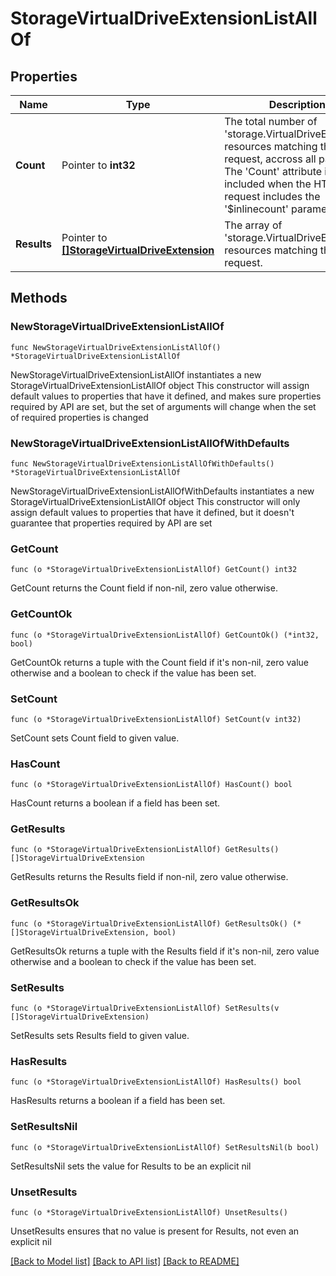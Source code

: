 # StorageVirtualDriveExtensionListAllOf

## Properties

Name | Type | Description | Notes
------------ | ------------- | ------------- | -------------
**Count** | Pointer to **int32** | The total number of &#39;storage.VirtualDriveExtension&#39; resources matching the request, accross all pages. The &#39;Count&#39; attribute is included when the HTTP GET request includes the &#39;$inlinecount&#39; parameter. | [optional] 
**Results** | Pointer to [**[]StorageVirtualDriveExtension**](StorageVirtualDriveExtension.md) | The array of &#39;storage.VirtualDriveExtension&#39; resources matching the request. | [optional] 

## Methods

### NewStorageVirtualDriveExtensionListAllOf

`func NewStorageVirtualDriveExtensionListAllOf() *StorageVirtualDriveExtensionListAllOf`

NewStorageVirtualDriveExtensionListAllOf instantiates a new StorageVirtualDriveExtensionListAllOf object
This constructor will assign default values to properties that have it defined,
and makes sure properties required by API are set, but the set of arguments
will change when the set of required properties is changed

### NewStorageVirtualDriveExtensionListAllOfWithDefaults

`func NewStorageVirtualDriveExtensionListAllOfWithDefaults() *StorageVirtualDriveExtensionListAllOf`

NewStorageVirtualDriveExtensionListAllOfWithDefaults instantiates a new StorageVirtualDriveExtensionListAllOf object
This constructor will only assign default values to properties that have it defined,
but it doesn't guarantee that properties required by API are set

### GetCount

`func (o *StorageVirtualDriveExtensionListAllOf) GetCount() int32`

GetCount returns the Count field if non-nil, zero value otherwise.

### GetCountOk

`func (o *StorageVirtualDriveExtensionListAllOf) GetCountOk() (*int32, bool)`

GetCountOk returns a tuple with the Count field if it's non-nil, zero value otherwise
and a boolean to check if the value has been set.

### SetCount

`func (o *StorageVirtualDriveExtensionListAllOf) SetCount(v int32)`

SetCount sets Count field to given value.

### HasCount

`func (o *StorageVirtualDriveExtensionListAllOf) HasCount() bool`

HasCount returns a boolean if a field has been set.

### GetResults

`func (o *StorageVirtualDriveExtensionListAllOf) GetResults() []StorageVirtualDriveExtension`

GetResults returns the Results field if non-nil, zero value otherwise.

### GetResultsOk

`func (o *StorageVirtualDriveExtensionListAllOf) GetResultsOk() (*[]StorageVirtualDriveExtension, bool)`

GetResultsOk returns a tuple with the Results field if it's non-nil, zero value otherwise
and a boolean to check if the value has been set.

### SetResults

`func (o *StorageVirtualDriveExtensionListAllOf) SetResults(v []StorageVirtualDriveExtension)`

SetResults sets Results field to given value.

### HasResults

`func (o *StorageVirtualDriveExtensionListAllOf) HasResults() bool`

HasResults returns a boolean if a field has been set.

### SetResultsNil

`func (o *StorageVirtualDriveExtensionListAllOf) SetResultsNil(b bool)`

 SetResultsNil sets the value for Results to be an explicit nil

### UnsetResults
`func (o *StorageVirtualDriveExtensionListAllOf) UnsetResults()`

UnsetResults ensures that no value is present for Results, not even an explicit nil

[[Back to Model list]](../README.md#documentation-for-models) [[Back to API list]](../README.md#documentation-for-api-endpoints) [[Back to README]](../README.md)


